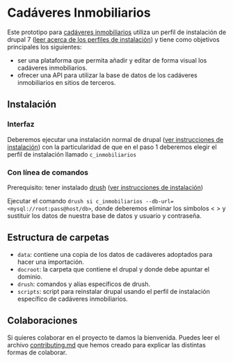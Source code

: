 # Cadáveres Inmobiliarios

Este prototipo para [cadáveres inmobiliarios](http://cadaveresinmobiliarios.org) utiliza un perfil de instalación de drupal 7 ([leer acerca de los perfiles de instalación](https://www.drupal.org/node/306267)) y tiene como objetivos principales los siguientes:
* ser una plataforma que permita añadir y editar de forma visual los cadáveres inmobiliarios.
* ofrecer una API para utilizar la base de datos de los cadáveres inmobiliarios en sitios de terceros.

## Instalación

### Interfaz

Deberemos ejecutar una instalación normal de drupal  ([ver instrucciones de instalación](http://drupal.org/documentation/install)) con la particularidad de que en el paso 1 deberemos elegir el perfil de instalación llamado `c_inmobiliarios`

### Con línea de comandos

Prerequisito: tener instalado [drush](http://drush.ws ) ([ver instrucciones de instalación](http://docs.drush.org/en/master/install))

Ejecutar el comando `drush si c_inmobiliarios --db-url=<mysql://root:pass@host/db>`, donde deberemos eliminar los símbolos < > y sustituir los datos de nuestra base de datos y usuario y contraseña.

## Estructura de carpetas

* `data`: contiene una copia de los datos de cadáveres adoptados para hacer una importación.
* `docroot`: la carpeta que contiene el drupal y donde debe apuntar el dominio.
* `drush`: comandos y alias específicos de drush.
* `scripts`: script para reinstalar drupal usando el perfil de instalación específico de cadáveres inmobiliarios.
 
## Colaboraciones

Si quieres colaborar en el proyecto te damos la bienvenida. Puedes leer el archivo [contributing.md](https://github.com/cadaveresinmob/c_inmobiliarios/blob/master/contributing.md) que hemos creado para explicar las distintas formas de colaborar. 

